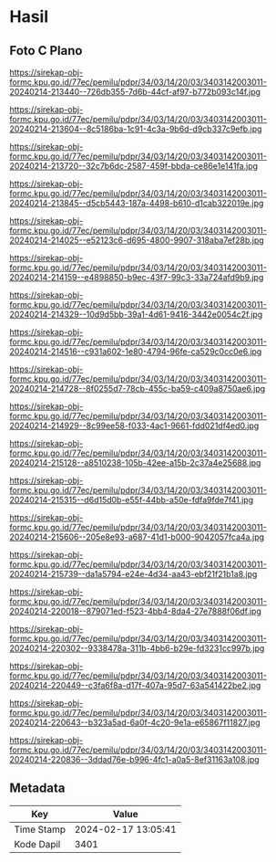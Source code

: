 # Hasil

## Foto C Plano

https://sirekap-obj-formc.kpu.go.id/77ec/pemilu/pdpr/34/03/14/20/03/3403142003011-20240214-213440--726db355-7d6b-44cf-af97-b772b093c14f.jpg

https://sirekap-obj-formc.kpu.go.id/77ec/pemilu/pdpr/34/03/14/20/03/3403142003011-20240214-213604--8c5186ba-1c91-4c3a-9b6d-d9cb337c9efb.jpg

https://sirekap-obj-formc.kpu.go.id/77ec/pemilu/pdpr/34/03/14/20/03/3403142003011-20240214-213720--32c7b6dc-2587-459f-bbda-ce86e1e141fa.jpg

https://sirekap-obj-formc.kpu.go.id/77ec/pemilu/pdpr/34/03/14/20/03/3403142003011-20240214-213845--d5cb5443-187a-4498-b610-d1cab322019e.jpg

https://sirekap-obj-formc.kpu.go.id/77ec/pemilu/pdpr/34/03/14/20/03/3403142003011-20240214-214025--e52123c6-d695-4800-9907-318aba7ef28b.jpg

https://sirekap-obj-formc.kpu.go.id/77ec/pemilu/pdpr/34/03/14/20/03/3403142003011-20240214-214159--e4898850-b9ec-43f7-99c3-33a724afd9b9.jpg

https://sirekap-obj-formc.kpu.go.id/77ec/pemilu/pdpr/34/03/14/20/03/3403142003011-20240214-214329--10d9d5bb-39a1-4d61-9416-3442e0054c2f.jpg

https://sirekap-obj-formc.kpu.go.id/77ec/pemilu/pdpr/34/03/14/20/03/3403142003011-20240214-214516--c931a602-1e80-4794-96fe-ca529c0cc0e6.jpg

https://sirekap-obj-formc.kpu.go.id/77ec/pemilu/pdpr/34/03/14/20/03/3403142003011-20240214-214728--8f0255d7-78cb-455c-ba59-c409a8750ae6.jpg

https://sirekap-obj-formc.kpu.go.id/77ec/pemilu/pdpr/34/03/14/20/03/3403142003011-20240214-214929--8c99ee58-f033-4ac1-9661-fdd021df4ed0.jpg

https://sirekap-obj-formc.kpu.go.id/77ec/pemilu/pdpr/34/03/14/20/03/3403142003011-20240214-215128--a8510238-105b-42ee-a15b-2c37a4e25688.jpg

https://sirekap-obj-formc.kpu.go.id/77ec/pemilu/pdpr/34/03/14/20/03/3403142003011-20240214-215315--d6d15d0b-e55f-44bb-a50e-fdfa9fde7f41.jpg

https://sirekap-obj-formc.kpu.go.id/77ec/pemilu/pdpr/34/03/14/20/03/3403142003011-20240214-215606--205e8e93-a687-41d1-b000-9042057fca4a.jpg

https://sirekap-obj-formc.kpu.go.id/77ec/pemilu/pdpr/34/03/14/20/03/3403142003011-20240214-215739--da1a5794-e24e-4d34-aa43-ebf21f21b1a8.jpg

https://sirekap-obj-formc.kpu.go.id/77ec/pemilu/pdpr/34/03/14/20/03/3403142003011-20240214-220018--879071ed-f523-4bb4-8da4-27e7888f06df.jpg

https://sirekap-obj-formc.kpu.go.id/77ec/pemilu/pdpr/34/03/14/20/03/3403142003011-20240214-220302--9338478a-311b-4bb6-b29e-fd3231cc997b.jpg

https://sirekap-obj-formc.kpu.go.id/77ec/pemilu/pdpr/34/03/14/20/03/3403142003011-20240214-220449--c3fa6f8a-d17f-407a-95d7-63a541422be2.jpg

https://sirekap-obj-formc.kpu.go.id/77ec/pemilu/pdpr/34/03/14/20/03/3403142003011-20240214-220643--b323a5ad-6a0f-4c20-9e1a-e65867f11827.jpg

https://sirekap-obj-formc.kpu.go.id/77ec/pemilu/pdpr/34/03/14/20/03/3403142003011-20240214-220836--3ddad76e-b996-4fc1-a0a5-8ef31163a108.jpg


## Metadata

| Key        | Value               |
| ---------- | ------------------- |
| Time Stamp | 2024-02-17 13:05:41 |
| Kode Dapil | 3401                |



